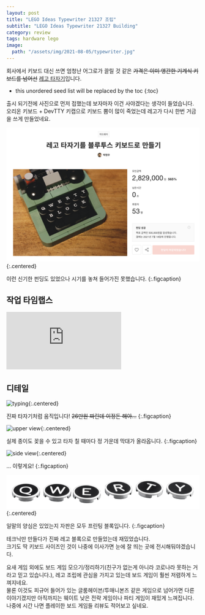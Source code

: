 ```yaml
---
layout: post
title: "LEGO Ideas Typewriter 21327 조립"
subtitle: "LEGO Ideas Typewriter 21327 Building"
category: review
tags: hardware lego
image:
  path: "/assets/img/2021-08-05/typewriter.jpg"
---
```


회사에서 키보드 대신 쓰면 엄청난 어그로가 끌릴 것 같은 ~~가격은 이미 앵간한 기계식 키보드를 넘어선~~ [레고 타자기]입니다.

<!--more-->

* this unordered seed list will be replaced by the toc
{:toc}

출시 되기전에 사진으로 먼저 접했는데 보자마자 이건 사야겠다는 생각이 들었습니다. 오리온 키보드 + DevTTY 키캡으로 키보드 뿜이 많이 죽었는데 레고가 다시 한번
거금을 쓰게 만들었네요.

![to bluetooth keyboard](/assets/img/2021-08-05/to_bluetooth.png){:.centered}

이런 신기한 펀딩도 있었으나 시기를 놓쳐 들어가진 못했습니다.
{:.figcaption}

## 작업 타임랩스

<div class="iframe-container">
    <iframe src="https://www.youtube.com/embed/rFSbBI45a8E" frameborder="0" allow="accelerometer; autoplay; clipboard-write; encrypted-media; gyroscope; picture-in-picture" allowfullscreen></iframe>
</div>

## 디테일

![typing](/assets/img/2021-08-05/typewriter.gif){:.centered}

진짜 타자기처럼 움직입니다! ~~26만원 짜린데 이정돈 해야...~~
{:.figcaption}

![upper view](/assets/img/2021-08-05/upper_view.jpg){:.centered}

실제 종이도 꽂을 수 있고 타자 칠 때마다 정 가운데 막대가 올라옵니다.
{:.figcaption}

![side view](/assets/img/2021-08-05/side_view.jpg){:.centered}

... 이렇게요!
{:.figcaption}

![qwerty](/assets/img/2021-08-05/qwerty.jpg){:.centered}

일말의 양심은 있었는지 자판은 모두 프린팅 블록입니다.
{:.figcaption}

테크닉만 만들다가 진짜 레고 블록으로 만들었는데 재밌었습니다.<br>
크기도 딱 키보드 사이즈인 것이 나중에 이사가면 눈에 잘 띄는 곳에 전시해둬야겠습니다.

요새 게임 외에도 보드 게임 모으기/정리하기(친구가 없는게 아니라 코로나라 못하는 거라고 믿고 있습니다.), 레고 조립에 관심을 가지고 있는데 보드 게임이 훨씬 저렴하게 느껴지네요.<br>
물론 이것도 피규어 들어가 있는 글룸헤이븐/투매니본즈 같은 게임으로 넘어가면 다른 이야기겠지만 아직까지는 웨이트 낮은 전략 게임이나 파티 게임이 재밌게 느껴집니다. 나중에 시간 나면 플레이한 보드 게임들 리뷰도 적어보고 싶네요.

[레고 타자기]: https://www.lego.com/ko-kr/product/typewriter-21327
[신기한 펀딩]: https://tumblbug.com/lego-tw-bt-key?ref=discover
